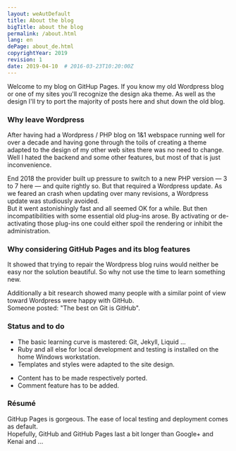 ```yaml
---
layout: weAutDefault
title: About the blog
bigTitle: about the blog
permalink: /about.html
lang: en
dePage: about_de.html 
copyrightYear: 2019
revision: 1
date: 2019-04-10  # 2016-03-23T10:20:00Z
---
```


Welcome to my blog on GitHup Pages. If you know my old Wordpress blog or 
one of my sites you'll recognize the design aka theme. As well as the design 
I'll try to port the majority of posts here and shut down the old blog.

### Why leave Wordpress

After having had a Wordpress / PHP blog on 1&1 webspace running well for over
a decade and having gone through the toils of creating a theme adapted to the
design of my other web sites there was no need to change. Well I hated the 
backend and some other features, but most of that is just inconvenience.

End 2018 the provider built up pressure to switch to a new PHP version 
&mdash; 3 to 7 here &mdash; and quite rightly so. But that required a
Wordpress update. As we feared an crash when updating over many revisions,
a Wordpress update was studiously avoided.<br />
But it went astonishingly fast and all seemed OK for a while. But then incompatibilities with some essential old plug-ins arose. By activating or
de-activating those plug-ins one could either spoil the rendering or 
inhibit the administration.

### Why considering GitHub Pages and its blog features  

It showed that trying to repair the Wordpress blog ruins would neither be 
easy nor the solution beautiful. So why not use the time to learn something
new.

Additionally a bit research showed many people with a similar point of view
toward Wordpress were happy with GitHub.<br /> 
Someone posted: "The best on Git is GitHub". 

### Status and to do

+ The basic learning curve is mastered: Git, Jekyll, Liquid ...
+ Ruby and all else for local development and testing is installed on
the home Windows workstation. 
+ Templates and styles were adapted to the site design.

- Content has to be made respectively ported.
- Comment feature has to be added.

### Résumé 

GitHup Pages is gorgeous. The ease of local testing and deployment comes as
default.<br />
Hopefully, GitHub and GitHub Pages last a bit longer than Google+ and Kenai 
and ...